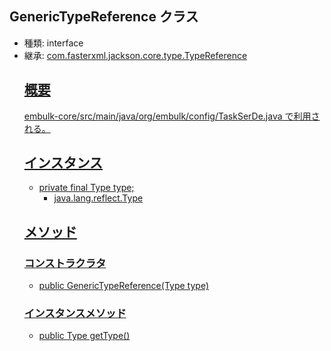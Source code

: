 ## GenericTypeReference クラス

* 種類: interface
* 継承: [com.fasterxml.jackson.core.type.TypeReference<Object>](http://fasterxml.github.io/jackson-core/javadoc/2.0.0/com/fasterxml/jackson/core/type/TypeReference.html)

## 概要

[embulk-core/src/main/java/org/embulk/config/TaskSerDe.java](TaskSerDe.java.md) で利用される。

## インスタンス

* private final Type type;
    * java.lang.reflect.Type

## メソッド

### コンストラクラタ

* public GenericTypeReference(Type type)

### インスタンスメソッド

* public Type getType()
